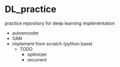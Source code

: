 # DL_practice
practice repository for deep learning implementation

- autoencoder
- GAN
- implement from scratch (python base)
  - TODO
    - optimizer
    - recurrent